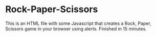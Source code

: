 # Rock-Paper-Scissors
This is an HTML file with some Javascript that creates a Rock, Paper, Scissors game in your browser using alerts. Finished in 15 minutes.
